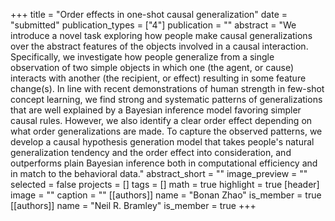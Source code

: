 +++
title = "Order effects in one-shot causal generalization"
date = "submitted"
publication_types = ["4"]
publication = ""
abstract = "We introduce a novel task exploring how people make causal generalizations over the abstract features of the objects involved in a causal interaction.  Specifically, we investigate how people generalize from a single observation of two simple objects in which one (the agent, or cause) interacts with another (the recipient, or effect) resulting in some feature change(s). In line with recent demonstrations of human strength in few-shot concept learning, we find strong and systematic patterns of generalizations that are well explained by a Bayesian inference model favoring simpler causal rules. However, we also identify a clear order effect depending on what order generalizations are made. To capture the observed patterns, we develop a causal hypothesis generation model that takes people's natural generalization tendency and the order effect into consideration, and outperforms plain Bayesian inference both in computational efficiency and in match to the behavioral data."
abstract_short = ""
image_preview = ""
selected = false
projects = []
tags = []
math = true
highlight = true
[header]
image = ""
caption = ""
[[authors]]
	name = "Bonan Zhao"
	is_member = true
[[authors]]
	name = "Neil R. Bramley"
	is_member = true
+++
